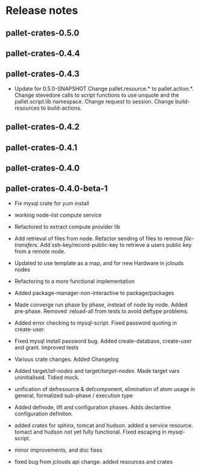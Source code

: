 # Release notes


## pallet-crates-0.5.0


## pallet-crates-0.4.4


## pallet-crates-0.4.3

- Update for 0.5.0-SNAPSHOT
  Change pallet.resource.* to pallet.action.*. Change stevedore calls to
  script functions to use unquote and the pallet.script.lib namespace. 
  Change request to session.  Change build-resources to build-actions.


## pallet-crates-0.4.2


## pallet-crates-0.4.1


## pallet-crates-0.4.0


## pallet-crates-0.4.0-beta-1

- Fix mysql crate for yum install

- working node-list compute service

- Refactored to extract compute provider lib

- Add retrieval of files from node. Refactor sending of files to remove
  *file-transfers*. Add ssh-key/record-public-key to retrieve a users
  public key from a remote node.

- Updated to use template as a map, and for new Hardware in jclouds nodes

- Refactoring to a more functional implementation

- Added package-manager-non-interactive to package/packages

- Made converge run phase by phase, instead of node by node.  Added
  pre-phase. Removed :reload-all from tests to avoid deftype problems.

- Added error checking to mysql-script. Fixed password quoting in
  create-user.

- Fixed mysql install password bug. Added create-database, create-user and
  grant.  Improved tests

- Various crate changes. Added Changelog

- Added target/*all-nodes* and target/*target-nodes*.  Made target vars
  uninitialised. Tidied mock.

- unification of defresource & defcomponent, elimination of atom usage in
  general, formalized sub-phase / execution type

- Added defnode, lift and configuration phases. Adds declaritive
  configuration definiton.

- added crates for sphinx, tomcat and hudson. added a service resource.
  tomact and hudson not yet fully functional.  Fixed escaping in
  mysql-script.

- minor improvements, and doc fixes

- fixed bug from jclouds api change. added resources and crates

